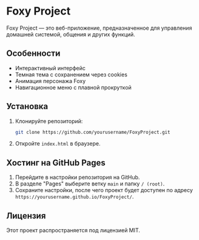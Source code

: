 # Foxy Project

Foxy Project — это веб-приложение, предназначенное для управления домашней системой, общения и других функций.

## Особенности
- Интерактивный интерфейс
- Темная тема с сохранением через cookies
- Анимация персонажа Foxy
- Навигационное меню с плавной прокруткой

## Установка
1. Клонируйте репозиторий:
   ```bash
   git clone https://github.com/yourusername/FoxyProject.git
   ```
2. Откройте `index.html` в браузере.

## Хостинг на GitHub Pages
1. Перейдите в настройки репозитория на GitHub.
2. В разделе "Pages" выберите ветку `main` и папку `/ (root)`.
3. Сохраните настройки, после чего проект будет доступен по адресу `https://yourusername.github.io/FoxyProject/`.

## Лицензия
Этот проект распространяется под лицензией MIT.

